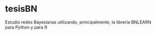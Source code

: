 # tesisBN
Estudio redes Bayesianas utilizando, principalmente, la librería BNLEARN para Python y para R